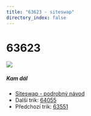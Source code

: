 ```yaml
---
title: "63623 - siteswap"
directory_index: false
---
```


# 63623

![](/animace/siteswap/63623.gif)

##### Kam dál

- [Siteswap - podrobný návod](/siteswap.html "Podrobné vysvětlení siteswapů..")
- Další trik: [64055](64055.html "Siteswap 64055")
- Předchozí trik: [63551](63551.html "Siteswap 63551")

